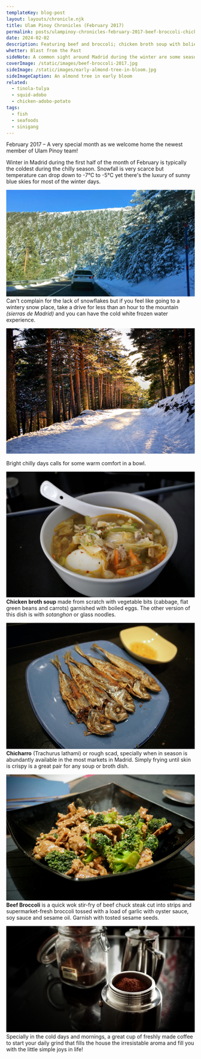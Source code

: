 ```yaml
---
templateKey: blog-post
layout: layouts/chronicle.njk
title: Ulam Pinoy Chronicles (February 2017)
permalink: posts/ulampinoy-chronicles-february-2017-beef-broccoli-chicken-soup-fried-mackerel-snow-mountain
date: 2024-02-02
description: Featuring beef and broccoli; chicken broth soup with bolied eggs; crispy fried mackerel; fresh coffee and snow mountain trail in Madrid, Spain.
whetter: Blast from the Past
sideNote: A common sight around Madrid during the winter are some season-confused trees in full spring bloom
coverImage: /static/images/beef-broccoli-2017.jpg
sideImage: /static/images/early-almond-tree-in-bloom.jpg
sideImageCaption: An almond tree in early bloom 
related: 
  - tinola-tulya
  - squid-adobo
  - chicken-adobo-potato
tags:
  - fish
  - seafoods
  - sinigang
---
```


February 2017 – A very special month as we welcome home the newest member of Ulam Pinoy team! 

Winter in Madrid during the first half of the month of February is typically the coldest during the chilly season. Snowfall is very scarce but temperature can drop down to -7°C to -5°C yet there's the luxury of sunny blue skies for most of the winter days. 

![Drivng to the mountain of Madrid, Puerto de Navacerrada and Los Cotos](/static/images/driving-navacerrada-loscotos.jpg)
Can't complain for the lack of snowflakes but if you feel like going to a wintery snow place, take a drive for less than an hour to the mountain *(sierras de Madrid)* and you can have the cold white frozen water experience.

![Walking to the snowy trail of Los Cotos, Segovia, Spain](/static/images/winter-snow-trail-loscotos.jpg)

Bright chilly days calls for some warm comfort in a bowl.

![Chicken soup with vegetables and boiled eggs](/static/images/chicken-soup-egg.jpg)
**Chicken broth soup** made from scratch with vegetable bits (cabbage, flat green beans and carrots) garnished with boiled eggs. The other version of this dish is with *sotanghon* or glass noodles.

![Crispy fried mackerel fish with dip of lemon and patis](/static/images/fried-fish-chicharoo-mackerel.jpg)
**Chicharro** (Trachurus lathami) or rough scad, specially when in season is abundantly available in the most markets in Madrid. Simply frying until skin is crispy is a great pair for any soup or broth dish.

![Beef Broccoli serve in a black bowl](/static/images/beef-broccoli-2017.jpg)
**Beef Broccoli** is a quick wok stir-fry of beef chuck steak cut into strips and supermarket-fresh broccoli tossed with a load of garlic with oyster sauce, soy sauce and sesame oil. Garnish with tosted sesame seeds.

![Crispy fried mackerel fish with dip of lemon and patis](/static/images/cafetera-italiana.jpg)
Specially in the cold days and mornings, a great cup of freshly made coffee to start your daily grind that fills the house the irresistable aroma and fill you with the little simple joys in life!
